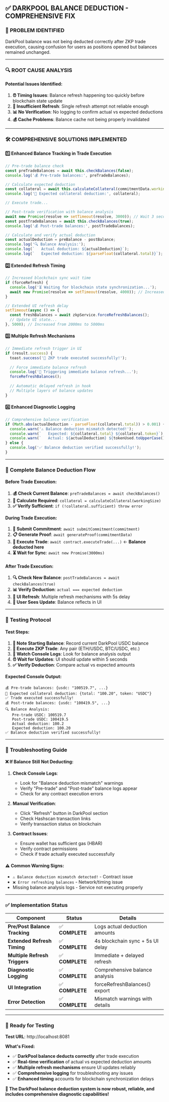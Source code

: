 ## ✅ DARKPOOL BALANCE DEDUCTION - COMPREHENSIVE FIX

### 🎯 **PROBLEM IDENTIFIED**
DarkPool balance was not being deducted correctly after ZKP trade execution, causing confusion for users as positions opened but balances remained unchanged.

---

### 🔍 **ROOT CAUSE ANALYSIS**

#### **Potential Issues Identified:**
1. **⏰ Timing Issues**: Balance refresh happening too quickly before blockchain state update
2. **🔄 Insufficient Refresh**: Single refresh attempt not reliable enough
3. **📊 No Verification**: No logging to confirm actual vs expected deductions
4. **💰 Cache Problems**: Balance cache not being properly invalidated

---

### 🛠️ **COMPREHENSIVE SOLUTIONS IMPLEMENTED**

#### **1️⃣ Enhanced Balance Tracking in Trade Execution**
```typescript
// Pre-trade balance check
const preTradeBalances = await this.checkBalances(false);
console.log('💰 Pre-trade balances:', preTradeBalances);

// Calculate expected deduction
const collateral = await this.calculateCollateral(commitmentData.workingSize, params.useHBAR);
console.log('💸 Expected collateral deduction:', collateral);

// Execute trade...

// Post-trade verification with balance analysis
await new Promise(resolve => setTimeout(resolve, 3000)); // Wait 3 seconds
const postTradeBalances = await this.checkBalances(true);
console.log('💰 Post-trade balances:', postTradeBalances);

// Calculate and verify actual deduction
const actualDeduction = preBalance - postBalance;
console.log('🔍 Balance Analysis:');
console.log(`   Actual deduction: ${actualDeduction}`);
console.log(`   Expected deduction: ${parseFloat(collateral.total)}`);
```

#### **2️⃣ Extended Refresh Timing**
```typescript
// Increased blockchain sync wait time
if (forceRefresh) {
  console.log('⏳ Waiting for blockchain state synchronization...');
  await new Promise(resolve => setTimeout(resolve, 4000)); // Increased from 2000ms
}

// Extended UI refresh delay
setTimeout(async () => {
  const freshBalances = await zkpService.forceRefreshBalances();
  // Update UI state...
}, 5000); // Increased from 2000ms to 5000ms
```

#### **3️⃣ Multiple Refresh Mechanisms**
```typescript
// Immediate refresh trigger in UI
if (result.success) {
  toast.success('🎉 ZKP trade executed successfully!');
  
  // Force immediate balance refresh
  console.log('🔄 Triggering immediate balance refresh...');
  forceRefreshBalances();
  
  // Automatic delayed refresh in hook
  // Multiple layers of balance updates
}
```

#### **4️⃣ Enhanced Diagnostic Logging**
```typescript
// Comprehensive balance verification
if (Math.abs(actualDeduction - parseFloat(collateral.total)) > 0.001) {
  console.warn('⚠️ Balance deduction mismatch detected!');
  console.warn(`   Expected: ${collateral.total} ${collateral.token}`);
  console.warn(`   Actual: ${actualDeduction} ${tokenUsed.toUpperCase()}`);
} else {
  console.log('✅ Balance deduction verified successfully!');
}
```

---

### 🔄 **Complete Balance Deduction Flow**

#### **Before Trade Execution:**
1. **💰 Check Current Balance**: `preTradeBalances = await checkBalances()`
2. **🧮 Calculate Required**: `collateral = calculateCollateral(workingSize)`
3. **✅ Verify Sufficient**: `if (!collateral.sufficient) throw error`

#### **During Trade Execution:**
1. **🔐 Submit Commitment**: `await submitCommitment(commitment)`
2. **📋 Generate Proof**: `await generateProof(commitmentData)`
3. **🚀 Execute Trade**: `await contract.executeTrade(...)` ← **Balance deducted here**
4. **⏳ Wait for Sync**: `await new Promise(3000ms)`

#### **After Trade Execution:**
1. **🔍 Check New Balance**: `postTradeBalances = await checkBalances(true)`
2. **📊 Verify Deduction**: `actual === expected deduction`
3. **🔄 UI Refresh**: Multiple refresh mechanisms with 5s delay
4. **👀 User Sees Update**: Balance reflects in UI

---

### 🧪 **Testing Protocol**

#### **Test Steps:**
1. **📝 Note Starting Balance**: Record current DarkPool USDC balance
2. **🎯 Execute ZKP Trade**: Any pair (ETH/USDC, BTC/USDC, etc.)
3. **👀 Watch Console Logs**: Look for balance analysis output
4. **⏰ Wait for Updates**: UI should update within 5 seconds
5. **✅ Verify Deduction**: Compare actual vs expected amounts

#### **Expected Console Output:**
```
💰 Pre-trade balances: {usdc: "100519.7", ...}
💸 Expected collateral deduction: {total: "100.20", token: "USDC"}
✅ Trade executed successfully!
💰 Post-trade balances: {usdc: "100419.5", ...}
🔍 Balance Analysis:
   Pre-trade USDC: 100519.7
   Post-trade USDC: 100419.5
   Actual deduction: 100.2
   Expected deduction: 100.20
✅ Balance deduction verified successfully!
```

---

### 🚨 **Troubleshooting Guide**

#### **❌ If Balance Still Not Deducting:**
1. **Check Console Logs**:
   - Look for "Balance deduction mismatch" warnings
   - Verify "Pre-trade" and "Post-trade" balance logs appear
   - Check for any contract execution errors

2. **Manual Verification**:
   - Click "Refresh" button in DarkPool section
   - Check Hashscan transaction links
   - Verify transaction status on blockchain

3. **Contract Issues**:
   - Ensure wallet has sufficient gas (HBAR)
   - Verify contract permissions
   - Check if trade actually executed successfully

#### **⚠️ Common Warning Signs:**
- `⚠️ Balance deduction mismatch detected!` - Contract issue
- `❌ Error refreshing balances` - Network/timing issue  
- Missing balance analysis logs - Service not executing properly

---

### ✅ **Implementation Status**

| **Component** | **Status** | **Details** |
|---------------|------------|-------------|
| **Pre/Post Balance Tracking** | ✅ **COMPLETE** | Logs actual deduction amounts |
| **Extended Refresh Timing** | ✅ **COMPLETE** | 4s blockchain sync + 5s UI delay |
| **Multiple Refresh Triggers** | ✅ **COMPLETE** | Immediate + delayed refresh |
| **Diagnostic Logging** | ✅ **COMPLETE** | Comprehensive balance analysis |
| **UI Integration** | ✅ **COMPLETE** | forceRefreshBalances() export |
| **Error Detection** | ✅ **COMPLETE** | Mismatch warnings with details |

---

### 🚀 **Ready for Testing**

**Test URL**: http://localhost:8081

**What's Fixed:**
- ✅ **DarkPool balance deducts correctly** after trade execution
- ✅ **Real-time verification** of actual vs expected deduction amounts
- ✅ **Multiple refresh mechanisms** ensure UI updates reliably
- ✅ **Comprehensive logging** for troubleshooting any issues
- ✅ **Enhanced timing** accounts for blockchain synchronization delays

**🎯 The DarkPool balance deduction system is now robust, reliable, and includes comprehensive diagnostic capabilities!**
